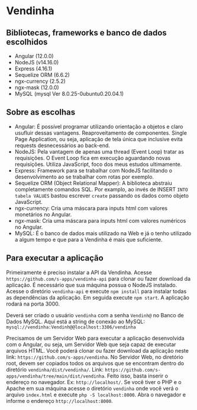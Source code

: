 # Vendinha

## Bibliotecas, frameworks e banco de dados escolhidos

- Angular (12.0.0)
- NodeJS (v14.16.0)
- Express (4.16.1)
- Sequelize ORM (6.6.2)
- ngx-currency (2.5.2)
- ngx-mask (12.0.0)
- MySQL (mysql Ver 8.0.25-0ubuntu0.20.04.1)

## Sobre as escolhas

- Angular: É possível programar utilizando orientação a objetos e claro usufluir dessas vantagens. Reaproveitamento de componentes. Single Page Application, ou seja, aplicação de tela única que inclusive evita requests desnecessários ao back-end.
- NodeJS: Pela vantagem de apenas uma thread (Event Loop) tratar as requisições. O Event Loop fica em execução aguardando novas requisições. Utiliza JavaScript, foco dos meus estudos ultimamente.
- Express: Framework para se trabalhar com NodeJS facilitando o desenvolvimento ao se trabalhar com rotas por exemplo.
- Sequelize ORM (Object Relational Mapper): A biblioteca abstraiu completamente comandos SQL. Por examplo, ao invés de INSERT `INTO tabela VALUES` bastou escrever `create` passando os dados como objeto JavaScript.  
- ngx-currency: Cria uma máscara para inputs html com valores monetários no Angular.
- ngx-mask: Cria uma máscara para inputs html com valores numéricos no Angular.
- MySQL: É o banco de dados mais utilizado na Web e já o tenho utilizado a algum tempo e que para a Vendinha é mais que suficiente. 

## Para executar a aplicação

Primeiramente é preciso instalar a API da Vendinha. Acesse `https://github.com/s-apps/vendinha-api` para clonar ou fazer download da aplicação. É necessário que sua máquina possua o NodeJS instalado.
Acesse o diretório `vendinha-api` e execute `npm install` para instalar todas as dependências da aplicação. Em seguida execute `npm start`. A aplicação rodará na porta 3000.

Deverá ser criado o usuário `vendinha` com a senha `Vendinh@` no Banco de Dados MySQL. Aqui está a string de conexão ao MySQL: `mysql://vendinha:Vendinh@@localhost:3306/vendinha`

Precisamos de um Servidor Web para executar a aplicação desenvolvida com o Angular, ou seja, um Servidor Web que seja capaz de executar arquivos HTML.
Você poderá clonar ou fazer download da aplicação neste link: `https://github.com/s-apps/vendinha`.
No Servidor Web, no diretório root, devem ser copiados todos os arquivos que se encontram dentro do diretório `vendinha/dist/vendinha/`. Link: `https://github.com/s-apps/vendinha/tree/main/dist/vendinha`. Feito isso, basta inserir o endereço no navegador. Ex: `http://localhost/`. Se você tiver o PHP e o Apache em sua máquina acesse o diretório `vendinha` onde você verá o arquivo `index.html` e execute `php -S localhost:8000`. Abra o navegador e informe o endereço `http://localhost:8000`.
